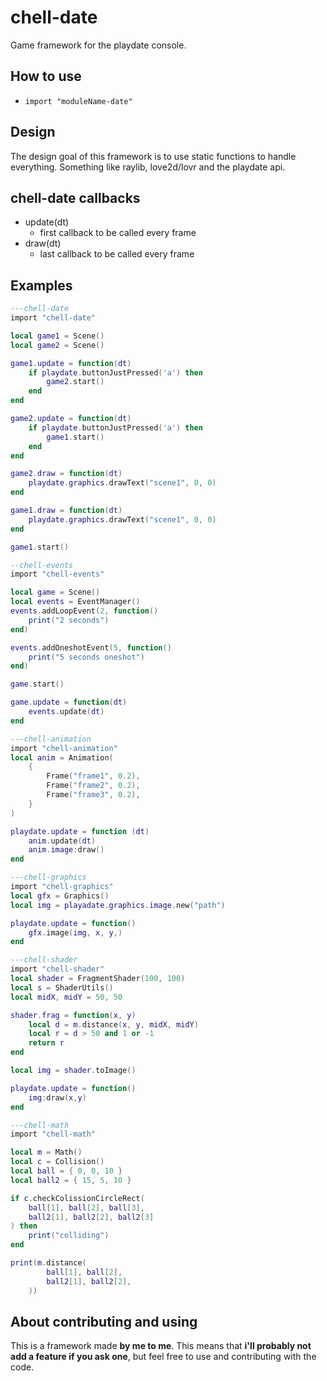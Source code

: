 # chell-date
Game framework for the playdate console.

## How to use

- `import "moduleName-date"`

## Design

The design goal of this framework is to use static functions to handle everything. Something like raylib, love2d/lovr and the playdate api.  

## chell-date callbacks

- update(dt)
	- first callback to be called every frame
- draw(dt)
	- last callback to be called every frame

## Examples

```lua
---chell-date
import "chell-date"

local game1 = Scene()
local game2 = Scene()

game1.update = function(dt)
	if playdate.buttonJustPressed('a') then
		game2.start()
	end
end

game2.update = function(dt)
	if playdate.buttonJustPressed('a') then
		game1.start()
	end
end

game2.draw = function(dt)
	playdate.graphics.drawText("scene1", 0, 0)
end

game1.draw = function(dt)
	playdate.graphics.drawText("scene1", 0, 0)
end

game1.start()
```

```lua
--chell-events
import "chell-events"

local game = Scene()
local events = EventManager()
events.addLoopEvent(2, function()
	print("2 seconds")
end)

events.addOneshotEvent(5, function()
	print("5 seconds oneshot")
end)

game.start()

game.update = function(dt)
	events.update(dt)
end

```

```lua
---chell-animation
import "chell-animation"
local anim = Animation(
	{
		Frame("frame1", 0.2),
		Frame("frame2", 0.2),
		Frame("frame3", 0.2),
	}
)

playdate.update = function (dt)
	anim.update(dt)
	anim.image:draw()
end

```
```lua
---chell-graphics
import "chell-graphics"
local gfx = Graphics()
local img = playadate.graphics.image.new("path")

playdate.update = function()
	gfx.image(img, x, y,)
end
```
```lua
---chell-shader
import "chell-shader"
local shader = FragmentShader(100, 100)
local s = ShaderUtils()
local midX, midY = 50, 50

shader.frag = function(x, y)
	local d = m.distance(x, y, midX, midY)
	local r = d > 50 and 1 or -1
	return r
end

local img = shader.toImage()

playdate.update = function()
	img:draw(x,y)
end

```

```lua
---chell-math
import "chell-math"

local m = Math()
local c = Collision()
local ball = { 0, 0, 10 }
local ball2 = { 15, 5, 10 }

if c.checkColissionCircleRect(
	ball[1], ball[2], ball[3],
	ball2[1], ball2[2], ball2[3]
) then
	print("colliding")
end

print(m.distance(
		ball[1], ball[2],
		ball2[1], ball2[2],
	))
```

## About contributing and using

This is a framework made **by me to me**. This means that **i'll probably not add a feature if you ask one**, but feel free to use and contributing with the code.  
